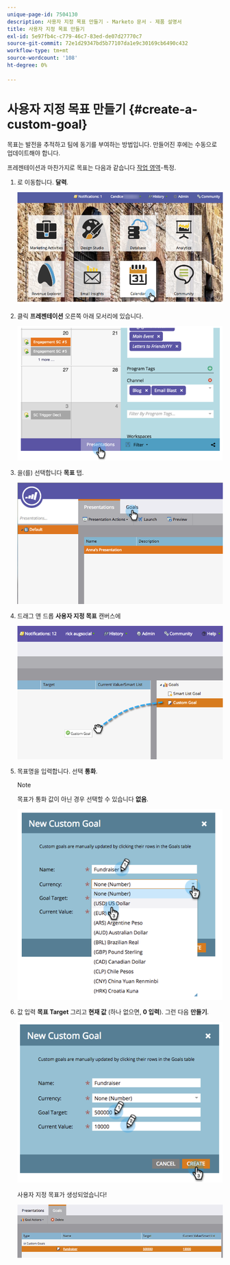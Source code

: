 ```yaml
---
unique-page-id: 7504130
description: 사용자 지정 목표 만들기 - Marketo 문서 - 제품 설명서
title: 사용자 지정 목표 만들기
exl-id: 5e97fb4c-c779-46c7-83ed-de07d27770c7
source-git-commit: 72e1d29347bd5b77107da1e9c30169cb6490c432
workflow-type: tm+mt
source-wordcount: '108'
ht-degree: 0%

---
```


# 사용자 지정 목표 만들기 {#create-a-custom-goal}

목표는 발전을 추적하고 팀에 동기를 부여하는 방법입니다. 만들어진 후에는 수동으로 업데이트해야 합니다.

프레젠테이션과 마찬가지로 목표는 다음과 같습니다 [작업 영역](/help/marketo/product-docs/administration/workspaces-and-person-partitions/understanding-workspaces-and-person-partitions.md)-특정.

1. 로 이동합니다. **달력**.

   ![](assets/2017-05-10-15-30-47-2.png)

1. 클릭 **프레젠테이션** 오른쪽 아래 모서리에 있습니다.

   ![](assets/image2015-3-24-12-3a2-3a55.png)

1. 을(를) 선택합니다 **목표** 탭.

   ![](assets/image2015-3-26-12-3a24-3a49.png)

1. 드래그 앤 드롭 **사용자 지정 목표** 캔버스에

   ![](assets/image2015-3-24-12-3a32-3a45.png)

1. 목표명을 입력합니다. 선택 **통화**.

   >[!NOTE]
   >
   >목표가 통화 값이 아닌 경우 선택할 수 있습니다 **없음**.

   ![](assets/image2015-3-24-12-3a36-3a0.png)

1. 값 입력 **목표 Target** 그리고 **현재 값** (하나 없으면, **0 입력**). 그런 다음 **만들기**.

   ![](assets/image2015-3-24-12-3a39-3a28.png)

   사용자 지정 목표가 생성되었습니다!

   ![](assets/image2015-3-24-12-3a41-3a43.png)
